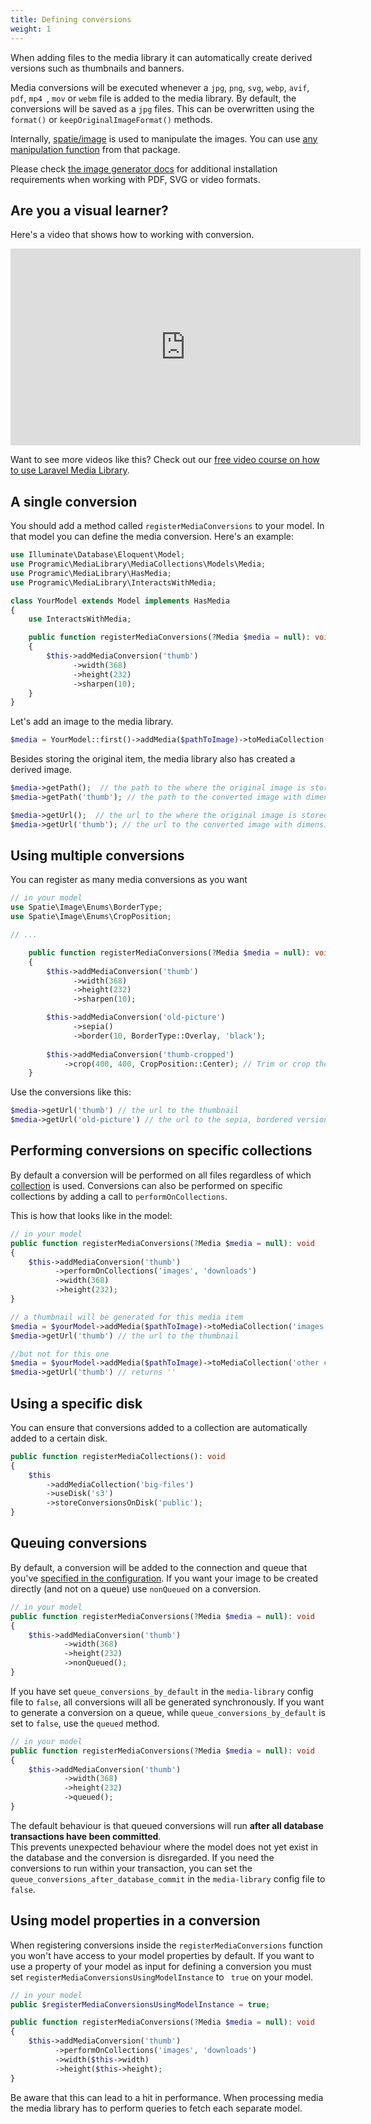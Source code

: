 ```yaml
---
title: Defining conversions
weight: 1
---
```


When adding files to the media library it can automatically create derived versions such as thumbnails and banners.

Media conversions will be executed whenever  a `jpg`, `png`, `svg`, `webp`, `avif`, `pdf`, `mp4 `, `mov` or `webm` file is added to the media library. By default, the conversions will be saved as a `jpg` files. This can be overwritten using the `format()` or `keepOriginalImageFormat()` methods.

Internally, [spatie/image](https://spatie.be/docs/image/v3) is used to manipulate the images. You can use [any manipulation function](https://spatie.be/docs/image) from that package.

Please check [the image generator docs](/docs/laravel-medialibrary/v11/converting-other-file-types/using-image-generators) for additional installation requirements when working with PDF, SVG or video formats.

## Are you a visual learner?

Here's a video that shows how to working with conversion.

<iframe width="560" height="315" src="https://www.youtube.com/embed/1i-HTyyEmvM" frameborder="0" allow="accelerometer; autoplay; clipboard-write; encrypted-media; gyroscope; picture-in-picture" allowfullscreen></iframe>

Want to see more videos like this? Check out our [free video course on how to use Laravel Media Library](https://spatie.be/courses/discovering-laravel-media-library).

## A single conversion

You should add a method called `registerMediaConversions` to your model. In that model you can define the media conversion. Here's an example:

```php
use Illuminate\Database\Eloquent\Model;
use Programic\MediaLibrary\MediaCollections\Models\Media;
use Programic\MediaLibrary\HasMedia;
use Programic\MediaLibrary\InteractsWithMedia;

class YourModel extends Model implements HasMedia
{
    use InteractsWithMedia;

    public function registerMediaConversions(?Media $media = null): void
    {
        $this->addMediaConversion('thumb')
              ->width(368)
              ->height(232)
              ->sharpen(10);
    }
}
```

Let's add an image to the media library.

```php
$media = YourModel::first()->addMedia($pathToImage)->toMediaCollection();
```

Besides storing the original item, the media library also has created a derived image.

```php
$media->getPath();  // the path to the where the original image is stored
$media->getPath('thumb'); // the path to the converted image with dimensions 368x232

$media->getUrl();  // the url to the where the original image is stored
$media->getUrl('thumb'); // the url to the converted image with dimensions 368x232
```

## Using multiple conversions

You can register as many media conversions as you want

```php
// in your model
use Spatie\Image\Enums\BorderType;
use Spatie\Image\Enums\CropPosition;

// ...

    public function registerMediaConversions(?Media $media = null): void
    {
        $this->addMediaConversion('thumb')
              ->width(368)
              ->height(232)
              ->sharpen(10);

        $this->addMediaConversion('old-picture')
              ->sepia()
              ->border(10, BorderType::Overlay, 'black');
              
        $this->addMediaConversion('thumb-cropped')
            ->crop(400, 400, CropPosition::Center); // Trim or crop the image to the center for specified width and height.
    }
```

Use the conversions like this:

```php
$media->getUrl('thumb') // the url to the thumbnail
$media->getUrl('old-picture') // the url to the sepia, bordered version
```

## Performing conversions on specific collections

By default a conversion will be performed on all files regardless of which [collection](/docs/laravel-medialibrary/v11/working-with-media-collections/simple-media-collections) is used. Conversions can also be performed on specific collections by adding a call to `performOnCollections`.

This is how that looks like in the model:

```php
// in your model
public function registerMediaConversions(?Media $media = null): void
{
    $this->addMediaConversion('thumb')
          ->performOnCollections('images', 'downloads')
          ->width(368)
          ->height(232);
}
```


```php
// a thumbnail will be generated for this media item
$media = $yourModel->addMedia($pathToImage)->toMediaCollection('images');
$media->getUrl('thumb') // the url to the thumbnail

//but not for this one
$media = $yourModel->addMedia($pathToImage)->toMediaCollection('other collection');
$media->getUrl('thumb') // returns ''
```

## Using a specific disk
You can ensure that conversions added to a collection are automatically added to a certain disk.

```php
public function registerMediaCollections(): void
{
    $this
        ->addMediaCollection('big-files')
        ->useDisk('s3')
        ->storeConversionsOnDisk('public');
}
```

## Queuing conversions

By default, a conversion will be added to the connection and queue that you've [specified in the configuration](/docs/laravel-medialibrary/v11/installation-setup). If you want your image to be created directly (and not on a queue) use `nonQueued` on a conversion.

```php
// in your model
public function registerMediaConversions(?Media $media = null): void
{
    $this->addMediaConversion('thumb')
            ->width(368)
            ->height(232)
            ->nonQueued();
}
```

If you have set `queue_conversions_by_default` in the `media-library` config file to `false`, all conversions will all be generated synchronously. If you want to generate a conversion on a queue, while `queue_conversions_by_default` is set to `false`, use the `queued` method.

```php
// in your model
public function registerMediaConversions(?Media $media = null): void
{
    $this->addMediaConversion('thumb')
            ->width(368)
            ->height(232)
            ->queued();
}
```

The default behaviour is that queued conversions will run **after all database transactions have been committed**. \
This prevents unexpected behaviour where the model does not yet exist in the database and the conversion is disregarded.
If you need the conversions to run within your transaction, you can set the `queue_conversions_after_database_commit`
in the `media-library` config file to `false`.

## Using model properties in a conversion

When registering conversions inside the `registerMediaConversions` function you won't have access to your model properties by default. If you want to use a property of your model as input for defining a conversion you must set `registerMediaConversionsUsingModelInstance` to `
true` on your model.

```php
// in your model
public $registerMediaConversionsUsingModelInstance = true;

public function registerMediaConversions(?Media $media = null): void
{
    $this->addMediaConversion('thumb')
          ->performOnCollections('images', 'downloads')
          ->width($this->width)
          ->height($this->height);
}
```

Be aware that this can lead to a hit in performance. When processing media the media library has to perform queries to fetch each separate model.
